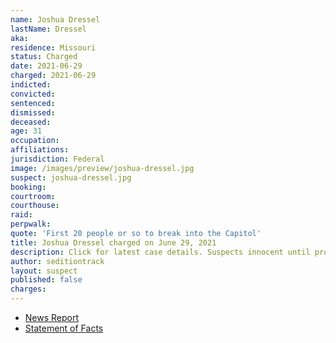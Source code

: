 ```yaml
---
name: Joshua Dressel
lastName: Dressel
aka:
residence: Missouri
status: Charged
date: 2021-06-29
charged: 2021-06-29
indicted:
convicted:
sentenced:
dismissed:
deceased:
age: 31
occupation:
affiliations:
jurisdiction: Federal
image: /images/preview/joshua-dressel.jpg
suspect: joshua-dressel.jpg
booking:
courtroom:
courthouse:
raid:
perpwalk:
quote: 'First 20 people or so to break into the Capitol'
title: Joshua Dressel charged on June 29, 2021
description: Click for latest case details. Suspects innocent until proven guilty.
author: seditiontrack
layout: suspect
published: false
charges:
---
```


- [News Report](https://www.stltoday.com/news/local/crime-and-courts/festus-man-streamed-capitol-riot-video-to-facebook-court-documents-say/article_15c8ff19-3032-5486-8a23-ba88d225f092.html)
- [Statement of Facts](https://www.justice.gov/usao-dc/case-multi-defendant/file/1412326/download)
